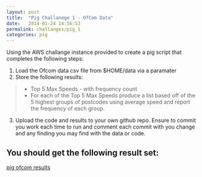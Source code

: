 ```yaml
---
layout: post
title:  "Pig Challanege 1 - OfCom Data"
date:   2014-01-24 14:56:53
permalink: challanges/pig_1
categories: pig
---
```


Using the AWS challange instance provided to  create a pig script that completes the following steps:


1. Load the Ofcom data csv file from $HOME/data via a paramater
2. Store the following results:
> * Top 5 Max Speeds - with frequency count
> * For each of the Top 5 Max Speeds produce a list based off of the 5 highest groups of postcodes using average speed and report the frequency of each group.

3.  Upload the code and results to your own github repo. Ensure to commit you work each time to run and comment each commit with you change and any finding you may find with the data or code.


## You should get the following result set:


[pig ofcom results]({{site.baseurl}}/results/pig_ofcom_results.txt)
